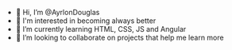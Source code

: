 - 👋 Hi, I’m @AyrlonDouglas
- 👀 I'm interested in becoming always better
- 🌱 I’m currently learning HTML, CSS, JS and Angular
- 💞️ I’m looking to collaborate on projects that help me learn more

<!---
AyrlonDouglas/AyrlonDouglas is a ✨ special ✨ repository because its `README.md` (this file) appears on your GitHub profile.
You can click the Preview link to take a look at your changes.
--->
